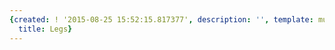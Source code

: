 ```yaml
---
{created: ! '2015-08-25 15:52:15.817377', description: '', template: muscle.html,
  title: Legs}
---
```

